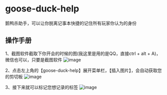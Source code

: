 
# goose-duck-help

鹅鸭杀助手，可以让你脱离记事本快捷的记住所有玩家你认为的身份

## 操作手册


1、截图软件截取下你开会的时候的图(我这里是用的是QQ，直接ctrl + alt + A)，微信也可以，只要是截图软件
![image](https://user-images.githubusercontent.com/49061744/219429998-372a1de9-d2cc-45b4-a57f-162c994eede5.png)


2、点击左上角的【goose-duck-help】展开菜单栏，【插入图片】，会自动获取您的剪切板
![image](https://user-images.githubusercontent.com/49061744/219430319-0a050276-fe2e-4b1a-adb9-152d5203151a.png)


3、接下来就可以标记您想记录的标签
![image](https://user-images.githubusercontent.com/49061744/219430786-f7f3b100-228b-4e4b-a786-72f1171a3e6c.png)

